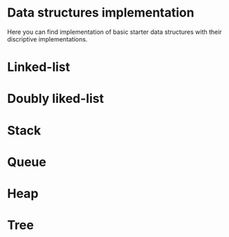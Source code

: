 # Data structures implementation
Here you can find implementation of basic starter data structures with their discriptive implementations.
# Linked-list
# Doubly liked-list
# Stack
# Queue
# Heap
# Tree